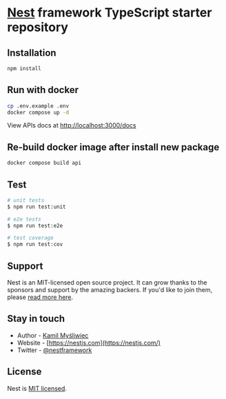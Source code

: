 # [Nest](https://github.com/nestjs/nest) framework TypeScript starter repository

## Installation

```bash
npm install
```

## Run with docker

```bash
cp .env.example .env
docker compose up -d
```

View APIs docs at <http://localhost:3000/docs>

## Re-build docker image after install new package

```bash
docker compose build api
```

## Test

```bash
# unit tests
$ npm run test:unit

# e2e tests
$ npm run test:e2e

# test coverage
$ npm run test:cov
```

## Support

Nest is an MIT-licensed open source project. It can grow thanks to the sponsors and support by the amazing backers. If you'd like to join them, please [read more here](https://docs.nestjs.com/support).

## Stay in touch

- Author - [Kamil Myśliwiec](https://kamilmysliwiec.com)
- Website - [https://nestjs.com](https://nestjs.com/)
- Twitter - [@nestframework](https://twitter.com/nestframework)

## License

Nest is [MIT licensed](LICENSE).
